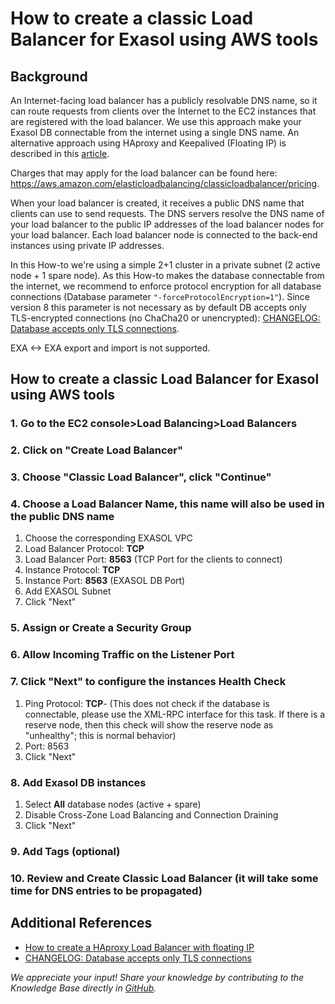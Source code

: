 # How to create a classic Load Balancer for Exasol using AWS tools 
## Background

An Internet-facing load balancer has a publicly resolvable DNS name, so it can route requests from clients over the Internet to the EC2 instances that are registered with the load balancer. We use this approach make your Exasol DB connectable from the internet using a single DNS name. An alternative approach using HAproxy and Keepalived (Floating IP) is described in this [article](https://exasol.my.site.com/s/article/How-to-create-a-HAproxy-Load-Balancer-with-floating-IP "How").

Charges that may apply for the load balancer can be found here: <https://aws.amazon.com/elasticloadbalancing/classicloadbalancer/pricing>.

When your load balancer is created, it receives a public DNS name that clients can use to send requests. The DNS servers resolve the DNS name of your load balancer to the public IP addresses of the load balancer nodes for your load balancer. Each load balancer node is connected to the back-end instances using private IP addresses.

In this How-to we're using a simple 2+1 cluster in a private subnet (2 active node + 1 spare node). As this How-to makes the database connectable from the internet, we recommend to enforce protocol encryption for all database connections (Database parameter `"-forceProtocolEncryption=1"`). Since version 8 this parameter is not necessary as by default DB accepts only TLS-encrypted connections (no ChaCha20 or unencrypted): [CHANGELOG: Database accepts only TLS connections](https://exasol.my.site.com/s/article/Changelog-content-16927?language=en_US).

EXA <-> EXA export and import is not supported.


## How to create a classic Load Balancer for Exasol using AWS tools

### 1. Go to the EC2 console>Load Balancing>Load Balancers

### 2. Click on "Create Load Balancer"

### 3. Choose "Classic Load Balancer", click "Continue"

### 4. Choose a Load Balancer Name, this name will also be used in the public DNS name

1. Choose the corresponding EXASOL VPC
2. Load Balancer Protocol: **TCP**
3. Load Balancer Port: **8563** (TCP Port for the clients to connect)
4. Instance Protocol: **TCP**
5. Instance Port: **8563** (EXASOL DB Port)
6. Add EXASOL Subnet
7. Click "Next"

### 5. Assign or Create a Security Group

### 6. Allow Incoming Traffic on the Listener Port

### 7. Click "Next" to configure the instances Health Check

1. Ping Protocol: **TCP**- (This does not check if the database is connectable, please use the XML-RPC interface for this task. If there is a reserve node, then this check will show the reserve node as "unhealthy"; this is normal behavior)
2. Port: 8563
3. Click "Next"

### 8. Add Exasol DB instances

1. Select **All** database nodes (active + spare)
2. Disable Cross-Zone Load Balancing and Connection Draining
3. Click "Next"

### 9. Add Tags (optional)

### 10. Review and Create Classic Load Balancer (it will take some time for DNS entries to be propagated)

## Additional References

* [How to create a HAproxy Load Balancer with floating IP](https://exasol.my.site.com/s/article/How-to-create-a-HAproxy-Load-Balancer-with-floating-IP)
* [CHANGELOG: Database accepts only TLS connections](https://exasol.my.site.com/s/article/Changelog-content-16927?language=en_US)

*We appreciate your input! Share your knowledge by contributing to the Knowledge Base directly in [GitHub](https://github.com/exasol/public-knowledgebase).* 